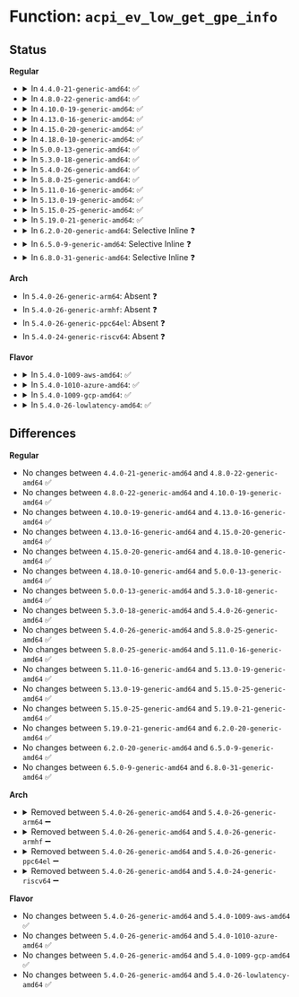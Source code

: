 # Function: <code>acpi_ev_low_get_gpe_info</code>

## Status
<b>Regular</b>
<ul>
<li>
<details>
<summary>In <code>4.4.0-21-generic-amd64</code>: ✅</summary>

```c
struct acpi_gpe_event_info * acpi_ev_low_get_gpe_info(u32 gpe_number, struct acpi_gpe_block_info * gpe_block)
```

```json
{
  "name": "acpi_ev_low_get_gpe_info",
  "collision_type": "Unique Global",
  "inline_type": "No",
  "funcs": [
    {
      "addr": 18446744071583629593,
      "name": "acpi_ev_low_get_gpe_info",
      "external": true,
      "loc": "drivers/acpi/acpica/evgpe.c:232",
      "file": "drivers/acpi/acpica/evgpe.c",
      "inline": "seen, unknown",
      "caller_inline": [],
      "caller_func": [
        "drivers/acpi/acpica/evgpe.c:acpi_ev_get_gpe_event_info",
        "drivers/acpi/acpica/evgpe.c:acpi_ev_get_gpe_event_info"
      ]
    }
  ],
  "symbols": [
    {
      "addr": 18446744071583629593,
      "name": "acpi_ev_low_get_gpe_info",
      "section": ".text",
      "bind": "STB_GLOBAL",
      "size": 47
    }
  ]
}
```
</details>
</li>
<li>
<details>
<summary>In <code>4.8.0-22-generic-amd64</code>: ✅</summary>

```c
struct acpi_gpe_event_info * acpi_ev_low_get_gpe_info(u32 gpe_number, struct acpi_gpe_block_info * gpe_block)
```

```json
{
  "name": "acpi_ev_low_get_gpe_info",
  "collision_type": "Unique Global",
  "inline_type": "No",
  "funcs": [
    {
      "addr": 18446744071583952656,
      "name": "acpi_ev_low_get_gpe_info",
      "external": true,
      "loc": "drivers/acpi/acpica/evgpe.c:232",
      "file": "drivers/acpi/acpica/evgpe.c",
      "inline": "seen, unknown",
      "caller_inline": [],
      "caller_func": [
        "drivers/acpi/acpica/evgpe.c:acpi_ev_get_gpe_event_info",
        "drivers/acpi/acpica/evgpe.c:acpi_ev_get_gpe_event_info"
      ]
    }
  ],
  "symbols": [
    {
      "addr": 18446744071583952656,
      "name": "acpi_ev_low_get_gpe_info",
      "section": ".text",
      "bind": "STB_GLOBAL",
      "size": 47
    }
  ]
}
```
</details>
</li>
<li>
<details>
<summary>In <code>4.10.0-19-generic-amd64</code>: ✅</summary>

```c
struct acpi_gpe_event_info * acpi_ev_low_get_gpe_info(u32 gpe_number, struct acpi_gpe_block_info * gpe_block)
```

```json
{
  "name": "acpi_ev_low_get_gpe_info",
  "collision_type": "Unique Global",
  "inline_type": "No",
  "funcs": [
    {
      "addr": 18446744071584094319,
      "name": "acpi_ev_low_get_gpe_info",
      "external": true,
      "loc": "drivers/acpi/acpica/evgpe.c:286",
      "file": "drivers/acpi/acpica/evgpe.c",
      "inline": "seen, unknown",
      "caller_inline": [],
      "caller_func": [
        "drivers/acpi/acpica/evgpe.c:acpi_ev_get_gpe_event_info",
        "drivers/acpi/acpica/evgpe.c:acpi_ev_get_gpe_event_info"
      ]
    }
  ],
  "symbols": [
    {
      "addr": 18446744071584094319,
      "name": "acpi_ev_low_get_gpe_info",
      "section": ".text",
      "bind": "STB_GLOBAL",
      "size": 47
    }
  ]
}
```
</details>
</li>
<li>
<details>
<summary>In <code>4.13.0-16-generic-amd64</code>: ✅</summary>

```c
struct acpi_gpe_event_info * acpi_ev_low_get_gpe_info(u32 gpe_number, struct acpi_gpe_block_info * gpe_block)
```

```json
{
  "name": "acpi_ev_low_get_gpe_info",
  "collision_type": "Unique Global",
  "inline_type": "No",
  "funcs": [
    {
      "addr": 18446744071584161095,
      "name": "acpi_ev_low_get_gpe_info",
      "external": true,
      "loc": "drivers/acpi/acpica/evgpe.c:286",
      "file": "drivers/acpi/acpica/evgpe.c",
      "inline": "seen, unknown",
      "caller_inline": [],
      "caller_func": [
        "drivers/acpi/acpica/evgpe.c:acpi_ev_get_gpe_event_info",
        "drivers/acpi/acpica/evgpe.c:acpi_ev_get_gpe_event_info"
      ]
    }
  ],
  "symbols": [
    {
      "addr": 18446744071584161095,
      "name": "acpi_ev_low_get_gpe_info",
      "section": ".text",
      "bind": "STB_GLOBAL",
      "size": 47
    }
  ]
}
```
</details>
</li>
<li>
<details>
<summary>In <code>4.15.0-20-generic-amd64</code>: ✅</summary>

```c
struct acpi_gpe_event_info * acpi_ev_low_get_gpe_info(u32 gpe_number, struct acpi_gpe_block_info * gpe_block)
```

```json
{
  "name": "acpi_ev_low_get_gpe_info",
  "collision_type": "Unique Global",
  "inline_type": "No",
  "funcs": [
    {
      "addr": 18446744071584455745,
      "name": "acpi_ev_low_get_gpe_info",
      "external": true,
      "loc": "drivers/acpi/acpica/evgpe.c:286",
      "file": "drivers/acpi/acpica/evgpe.c",
      "inline": "seen, unknown",
      "caller_inline": [],
      "caller_func": [
        "drivers/acpi/acpica/evgpe.c:acpi_ev_get_gpe_event_info",
        "drivers/acpi/acpica/evgpe.c:acpi_ev_get_gpe_event_info",
        "drivers/acpi/acpica/evgpeinit.c:acpi_ev_match_gpe_method"
      ]
    }
  ],
  "symbols": [
    {
      "addr": 18446744071584455745,
      "name": "acpi_ev_low_get_gpe_info",
      "section": ".text",
      "bind": "STB_GLOBAL",
      "size": 47
    }
  ]
}
```
</details>
</li>
<li>
<details>
<summary>In <code>4.18.0-10-generic-amd64</code>: ✅</summary>

```c
struct acpi_gpe_event_info * acpi_ev_low_get_gpe_info(u32 gpe_number, struct acpi_gpe_block_info * gpe_block)
```

```json
{
  "name": "acpi_ev_low_get_gpe_info",
  "collision_type": "Unique Global",
  "inline_type": "No",
  "funcs": [
    {
      "addr": 18446744071584679745,
      "name": "acpi_ev_low_get_gpe_info",
      "external": true,
      "loc": "drivers/acpi/acpica/evgpe.c:245",
      "file": "drivers/acpi/acpica/evgpe.c",
      "inline": "seen, unknown",
      "caller_inline": [],
      "caller_func": [
        "drivers/acpi/acpica/evgpeinit.c:acpi_ev_match_gpe_method"
      ]
    }
  ],
  "symbols": [
    {
      "addr": 18446744071584679745,
      "name": "acpi_ev_low_get_gpe_info",
      "section": ".text",
      "bind": "STB_GLOBAL",
      "size": 47
    }
  ]
}
```
</details>
</li>
<li>
<details>
<summary>In <code>5.0.0-13-generic-amd64</code>: ✅</summary>

```c
struct acpi_gpe_event_info * acpi_ev_low_get_gpe_info(u32 gpe_number, struct acpi_gpe_block_info * gpe_block)
```

```json
{
  "name": "acpi_ev_low_get_gpe_info",
  "collision_type": "Unique Global",
  "inline_type": "No",
  "funcs": [
    {
      "addr": 18446744071584779718,
      "name": "acpi_ev_low_get_gpe_info",
      "external": true,
      "loc": "drivers/acpi/acpica/evgpe.c:245",
      "file": "drivers/acpi/acpica/evgpe.c",
      "inline": "seen, unknown",
      "caller_inline": [],
      "caller_func": [
        "drivers/acpi/acpica/evgpeinit.c:acpi_ev_match_gpe_method"
      ]
    }
  ],
  "symbols": [
    {
      "addr": 18446744071584779718,
      "name": "acpi_ev_low_get_gpe_info",
      "section": ".text",
      "bind": "STB_GLOBAL",
      "size": 52
    }
  ]
}
```
</details>
</li>
<li>
<details>
<summary>In <code>5.3.0-18-generic-amd64</code>: ✅</summary>

```c
struct acpi_gpe_event_info * acpi_ev_low_get_gpe_info(u32 gpe_number, struct acpi_gpe_block_info * gpe_block)
```

```json
{
  "name": "acpi_ev_low_get_gpe_info",
  "collision_type": "Unique Global",
  "inline_type": "No",
  "funcs": [
    {
      "addr": 18446744071584982347,
      "name": "acpi_ev_low_get_gpe_info",
      "external": true,
      "loc": "drivers/acpi/acpica/evgpe.c:251",
      "file": "drivers/acpi/acpica/evgpe.c",
      "inline": "seen, unknown",
      "caller_inline": [],
      "caller_func": [
        "drivers/acpi/acpica/evgpeinit.c:acpi_ev_match_gpe_method"
      ]
    }
  ],
  "symbols": [
    {
      "addr": 18446744071584982347,
      "name": "acpi_ev_low_get_gpe_info",
      "section": ".text",
      "bind": "STB_GLOBAL",
      "size": 52
    }
  ]
}
```
</details>
</li>
<li>
<details>
<summary>In <code>5.4.0-26-generic-amd64</code>: ✅</summary>

```c
struct acpi_gpe_event_info * acpi_ev_low_get_gpe_info(u32 gpe_number, struct acpi_gpe_block_info * gpe_block)
```

```json
{
  "name": "acpi_ev_low_get_gpe_info",
  "collision_type": "Unique Global",
  "inline_type": "No",
  "funcs": [
    {
      "addr": 18446744071585118347,
      "name": "acpi_ev_low_get_gpe_info",
      "external": true,
      "loc": "drivers/acpi/acpica/evgpe.c:251",
      "file": "drivers/acpi/acpica/evgpe.c",
      "inline": "seen, unknown",
      "caller_inline": [],
      "caller_func": [
        "drivers/acpi/acpica/evgpeinit.c:acpi_ev_match_gpe_method"
      ]
    }
  ],
  "symbols": [
    {
      "addr": 18446744071585118347,
      "name": "acpi_ev_low_get_gpe_info",
      "section": ".text",
      "bind": "STB_GLOBAL",
      "size": 52
    }
  ]
}
```
</details>
</li>
<li>
<details>
<summary>In <code>5.8.0-25-generic-amd64</code>: ✅</summary>

```c
struct acpi_gpe_event_info * acpi_ev_low_get_gpe_info(u32 gpe_number, struct acpi_gpe_block_info * gpe_block)
```

```json
{
  "name": "acpi_ev_low_get_gpe_info",
  "collision_type": "Unique Global",
  "inline_type": "No",
  "funcs": [
    {
      "addr": 18446744071585823150,
      "name": "acpi_ev_low_get_gpe_info",
      "external": true,
      "loc": "drivers/acpi/acpica/evgpe.c:251",
      "file": "drivers/acpi/acpica/evgpe.c",
      "inline": "seen, unknown",
      "caller_inline": [],
      "caller_func": [
        "drivers/acpi/acpica/evgpeinit.c:acpi_ev_match_gpe_method"
      ]
    }
  ],
  "symbols": [
    {
      "addr": 18446744071585823150,
      "name": "acpi_ev_low_get_gpe_info",
      "section": ".text",
      "bind": "STB_GLOBAL",
      "size": 52
    }
  ]
}
```
</details>
</li>
<li>
<details>
<summary>In <code>5.11.0-16-generic-amd64</code>: ✅</summary>

```c
struct acpi_gpe_event_info * acpi_ev_low_get_gpe_info(u32 gpe_number, struct acpi_gpe_block_info * gpe_block)
```

```json
{
  "name": "acpi_ev_low_get_gpe_info",
  "collision_type": "Unique Global",
  "inline_type": "No",
  "funcs": [
    {
      "addr": 18446744071585943972,
      "name": "acpi_ev_low_get_gpe_info",
      "external": true,
      "loc": "drivers/acpi/acpica/evgpe.c:251",
      "file": "drivers/acpi/acpica/evgpe.c",
      "inline": "seen, unknown",
      "caller_inline": [],
      "caller_func": [
        "drivers/acpi/acpica/evgpeinit.c:acpi_ev_match_gpe_method"
      ]
    }
  ],
  "symbols": [
    {
      "addr": 18446744071585943972,
      "name": "acpi_ev_low_get_gpe_info",
      "section": ".text",
      "bind": "STB_GLOBAL",
      "size": 52
    }
  ]
}
```
</details>
</li>
<li>
<details>
<summary>In <code>5.13.0-19-generic-amd64</code>: ✅</summary>

```c
struct acpi_gpe_event_info * acpi_ev_low_get_gpe_info(u32 gpe_number, struct acpi_gpe_block_info * gpe_block)
```

```json
{
  "name": "acpi_ev_low_get_gpe_info",
  "collision_type": "Unique Global",
  "inline_type": "No",
  "funcs": [
    {
      "addr": 18446744071585821222,
      "name": "acpi_ev_low_get_gpe_info",
      "external": true,
      "loc": "drivers/acpi/acpica/evgpe.c:251",
      "file": "drivers/acpi/acpica/evgpe.c",
      "inline": "seen, unknown",
      "caller_inline": [],
      "caller_func": [
        "drivers/acpi/acpica/evgpeinit.c:acpi_ev_match_gpe_method"
      ]
    }
  ],
  "symbols": [
    {
      "addr": 18446744071585821222,
      "name": "acpi_ev_low_get_gpe_info",
      "section": ".text",
      "bind": "STB_GLOBAL",
      "size": 52
    }
  ]
}
```
</details>
</li>
<li>
<details>
<summary>In <code>5.15.0-25-generic-amd64</code>: ✅</summary>

```c
struct acpi_gpe_event_info * acpi_ev_low_get_gpe_info(u32 gpe_number, struct acpi_gpe_block_info * gpe_block)
```

```json
{
  "name": "acpi_ev_low_get_gpe_info",
  "collision_type": "Unique Global",
  "inline_type": "No",
  "funcs": [
    {
      "addr": 18446744071586307693,
      "name": "acpi_ev_low_get_gpe_info",
      "external": true,
      "loc": "drivers/acpi/acpica/evgpe.c:251",
      "file": "drivers/acpi/acpica/evgpe.c",
      "inline": "seen, unknown",
      "caller_inline": [],
      "caller_func": [
        "drivers/acpi/acpica/evgpeinit.c:acpi_ev_match_gpe_method"
      ]
    }
  ],
  "symbols": [
    {
      "addr": 18446744071586307693,
      "name": "acpi_ev_low_get_gpe_info",
      "section": ".text",
      "bind": "STB_GLOBAL",
      "size": 52
    }
  ]
}
```
</details>
</li>
<li>
<details>
<summary>In <code>5.19.0-21-generic-amd64</code>: ✅</summary>

```c
struct acpi_gpe_event_info * acpi_ev_low_get_gpe_info(u32 gpe_number, struct acpi_gpe_block_info * gpe_block)
```

```json
{
  "name": "acpi_ev_low_get_gpe_info",
  "collision_type": "Unique Global",
  "inline_type": "No",
  "funcs": [
    {
      "addr": 18446744071587553048,
      "name": "acpi_ev_low_get_gpe_info",
      "external": true,
      "loc": "drivers/acpi/acpica/evgpe.c:251",
      "file": "drivers/acpi/acpica/evgpe.c",
      "inline": "seen, unknown",
      "caller_inline": [],
      "caller_func": [
        "drivers/acpi/acpica/evgpe.c:acpi_ev_get_gpe_event_info",
        "drivers/acpi/acpica/evgpe.c:acpi_ev_get_gpe_event_info",
        "drivers/acpi/acpica/evgpeinit.c:acpi_ev_match_gpe_method"
      ]
    }
  ],
  "symbols": [
    {
      "addr": 18446744071587553048,
      "name": "acpi_ev_low_get_gpe_info",
      "section": ".text",
      "bind": "STB_GLOBAL",
      "size": 62
    }
  ]
}
```
</details>
</li>
<li>
<details>
<summary>In <code>6.2.0-20-generic-amd64</code>: Selective Inline ❓</summary>

```c
struct acpi_gpe_event_info * acpi_ev_low_get_gpe_info(u32 gpe_number, struct acpi_gpe_block_info * gpe_block)
```

```json
{
  "name": "acpi_ev_low_get_gpe_info",
  "collision_type": "Unique Global",
  "inline_type": "Selective",
  "funcs": [
    {
      "addr": 18446744071588836787,
      "name": "acpi_ev_low_get_gpe_info",
      "external": true,
      "loc": "drivers/acpi/acpica/evgpe.c:251",
      "file": "drivers/acpi/acpica/evgpe.c",
      "inline": "not declared, inlined",
      "caller_inline": [
        "drivers/acpi/acpica/evgpe.c:acpi_ev_get_gpe_event_info",
        "drivers/acpi/acpica/evgpe.c:acpi_ev_get_gpe_event_info"
      ],
      "caller_func": [
        "drivers/acpi/acpica/evgpeinit.c:acpi_ev_match_gpe_method"
      ]
    }
  ],
  "symbols": [
    {
      "addr": 18446744071588836640,
      "name": "acpi_ev_low_get_gpe_info",
      "section": ".text",
      "bind": "STB_GLOBAL",
      "size": 70
    }
  ]
}
```
</details>
</li>
<li>
<details>
<summary>In <code>6.5.0-9-generic-amd64</code>: Selective Inline ❓</summary>

```c
struct acpi_gpe_event_info * acpi_ev_low_get_gpe_info(u32 gpe_number, struct acpi_gpe_block_info * gpe_block)
```

```json
{
  "name": "acpi_ev_low_get_gpe_info",
  "collision_type": "Unique Global",
  "inline_type": "Selective",
  "funcs": [
    {
      "addr": 18446744071589126131,
      "name": "acpi_ev_low_get_gpe_info",
      "external": true,
      "loc": "drivers/acpi/acpica/evgpe.c:251",
      "file": "drivers/acpi/acpica/evgpe.c",
      "inline": "not declared, inlined",
      "caller_inline": [
        "drivers/acpi/acpica/evgpe.c:acpi_ev_get_gpe_event_info",
        "drivers/acpi/acpica/evgpe.c:acpi_ev_get_gpe_event_info"
      ],
      "caller_func": [
        "drivers/acpi/acpica/evgpeinit.c:acpi_ev_match_gpe_method"
      ]
    }
  ],
  "symbols": [
    {
      "addr": 18446744071589125984,
      "name": "acpi_ev_low_get_gpe_info",
      "section": ".text",
      "bind": "STB_GLOBAL",
      "size": 70
    }
  ]
}
```
</details>
</li>
<li>
<details>
<summary>In <code>6.8.0-31-generic-amd64</code>: Selective Inline ❓</summary>

```c
struct acpi_gpe_event_info * acpi_ev_low_get_gpe_info(u32 gpe_number, struct acpi_gpe_block_info * gpe_block)
```

```json
{
  "name": "acpi_ev_low_get_gpe_info",
  "collision_type": "Unique Global",
  "inline_type": "Selective",
  "funcs": [
    {
      "addr": 18446744071589432003,
      "name": "acpi_ev_low_get_gpe_info",
      "external": true,
      "loc": "drivers/acpi/acpica/evgpe.c:251",
      "file": "drivers/acpi/acpica/evgpe.c",
      "inline": "not declared, inlined",
      "caller_inline": [
        "drivers/acpi/acpica/evgpe.c:acpi_ev_get_gpe_event_info",
        "drivers/acpi/acpica/evgpe.c:acpi_ev_get_gpe_event_info"
      ],
      "caller_func": [
        "drivers/acpi/acpica/evgpeinit.c:acpi_ev_match_gpe_method"
      ]
    }
  ],
  "symbols": [
    {
      "addr": 18446744071589431856,
      "name": "acpi_ev_low_get_gpe_info",
      "section": ".text",
      "bind": "STB_GLOBAL",
      "size": 70
    }
  ]
}
```
</details>
</li>
</ul>
<b>Arch</b>
<ul>
<li>
In <code>5.4.0-26-generic-arm64</code>: Absent ❓
</li>
<li>
In <code>5.4.0-26-generic-armhf</code>: Absent ❓
</li>
<li>
In <code>5.4.0-26-generic-ppc64el</code>: Absent ❓
</li>
<li>
In <code>5.4.0-24-generic-riscv64</code>: Absent ❓
</li>
</ul>
<b>Flavor</b>
<ul>
<li>
<details>
<summary>In <code>5.4.0-1009-aws-amd64</code>: ✅</summary>

```c
struct acpi_gpe_event_info * acpi_ev_low_get_gpe_info(u32 gpe_number, struct acpi_gpe_block_info * gpe_block)
```

```json
{
  "name": "acpi_ev_low_get_gpe_info",
  "collision_type": "Unique Global",
  "inline_type": "No",
  "funcs": [
    {
      "addr": 18446744071585028385,
      "name": "acpi_ev_low_get_gpe_info",
      "external": true,
      "loc": "drivers/acpi/acpica/evgpe.c:251",
      "file": "drivers/acpi/acpica/evgpe.c",
      "inline": "seen, unknown",
      "caller_inline": [],
      "caller_func": [
        "drivers/acpi/acpica/evgpeinit.c:acpi_ev_match_gpe_method"
      ]
    }
  ],
  "symbols": [
    {
      "addr": 18446744071585028385,
      "name": "acpi_ev_low_get_gpe_info",
      "section": ".text",
      "bind": "STB_GLOBAL",
      "size": 52
    }
  ]
}
```
</details>
</li>
<li>
<details>
<summary>In <code>5.4.0-1010-azure-amd64</code>: ✅</summary>

```c
struct acpi_gpe_event_info * acpi_ev_low_get_gpe_info(u32 gpe_number, struct acpi_gpe_block_info * gpe_block)
```

```json
{
  "name": "acpi_ev_low_get_gpe_info",
  "collision_type": "Unique Global",
  "inline_type": "No",
  "funcs": [
    {
      "addr": 18446744071584944008,
      "name": "acpi_ev_low_get_gpe_info",
      "external": true,
      "loc": "drivers/acpi/acpica/evgpe.c:251",
      "file": "drivers/acpi/acpica/evgpe.c",
      "inline": "seen, unknown",
      "caller_inline": [],
      "caller_func": [
        "drivers/acpi/acpica/evgpeinit.c:acpi_ev_match_gpe_method"
      ]
    }
  ],
  "symbols": [
    {
      "addr": 18446744071584944008,
      "name": "acpi_ev_low_get_gpe_info",
      "section": ".text",
      "bind": "STB_GLOBAL",
      "size": 52
    }
  ]
}
```
</details>
</li>
<li>
<details>
<summary>In <code>5.4.0-1009-gcp-amd64</code>: ✅</summary>

```c
struct acpi_gpe_event_info * acpi_ev_low_get_gpe_info(u32 gpe_number, struct acpi_gpe_block_info * gpe_block)
```

```json
{
  "name": "acpi_ev_low_get_gpe_info",
  "collision_type": "Unique Global",
  "inline_type": "No",
  "funcs": [
    {
      "addr": 18446744071585069931,
      "name": "acpi_ev_low_get_gpe_info",
      "external": true,
      "loc": "drivers/acpi/acpica/evgpe.c:251",
      "file": "drivers/acpi/acpica/evgpe.c",
      "inline": "seen, unknown",
      "caller_inline": [],
      "caller_func": [
        "drivers/acpi/acpica/evgpeinit.c:acpi_ev_match_gpe_method"
      ]
    }
  ],
  "symbols": [
    {
      "addr": 18446744071585069931,
      "name": "acpi_ev_low_get_gpe_info",
      "section": ".text",
      "bind": "STB_GLOBAL",
      "size": 52
    }
  ]
}
```
</details>
</li>
<li>
<details>
<summary>In <code>5.4.0-26-lowlatency-amd64</code>: ✅</summary>

```c
struct acpi_gpe_event_info * acpi_ev_low_get_gpe_info(u32 gpe_number, struct acpi_gpe_block_info * gpe_block)
```

```json
{
  "name": "acpi_ev_low_get_gpe_info",
  "collision_type": "Unique Global",
  "inline_type": "No",
  "funcs": [
    {
      "addr": 18446744071585176091,
      "name": "acpi_ev_low_get_gpe_info",
      "external": true,
      "loc": "drivers/acpi/acpica/evgpe.c:251",
      "file": "drivers/acpi/acpica/evgpe.c",
      "inline": "seen, unknown",
      "caller_inline": [],
      "caller_func": [
        "drivers/acpi/acpica/evgpeinit.c:acpi_ev_match_gpe_method"
      ]
    }
  ],
  "symbols": [
    {
      "addr": 18446744071585176091,
      "name": "acpi_ev_low_get_gpe_info",
      "section": ".text",
      "bind": "STB_GLOBAL",
      "size": 52
    }
  ]
}
```
</details>
</li>
</ul>

## Differences
<b>Regular</b>
<ul>
<li>
No changes between <code>4.4.0-21-generic-amd64</code> and <code>4.8.0-22-generic-amd64</code> ✅
</li>
<li>
No changes between <code>4.8.0-22-generic-amd64</code> and <code>4.10.0-19-generic-amd64</code> ✅
</li>
<li>
No changes between <code>4.10.0-19-generic-amd64</code> and <code>4.13.0-16-generic-amd64</code> ✅
</li>
<li>
No changes between <code>4.13.0-16-generic-amd64</code> and <code>4.15.0-20-generic-amd64</code> ✅
</li>
<li>
No changes between <code>4.15.0-20-generic-amd64</code> and <code>4.18.0-10-generic-amd64</code> ✅
</li>
<li>
No changes between <code>4.18.0-10-generic-amd64</code> and <code>5.0.0-13-generic-amd64</code> ✅
</li>
<li>
No changes between <code>5.0.0-13-generic-amd64</code> and <code>5.3.0-18-generic-amd64</code> ✅
</li>
<li>
No changes between <code>5.3.0-18-generic-amd64</code> and <code>5.4.0-26-generic-amd64</code> ✅
</li>
<li>
No changes between <code>5.4.0-26-generic-amd64</code> and <code>5.8.0-25-generic-amd64</code> ✅
</li>
<li>
No changes between <code>5.8.0-25-generic-amd64</code> and <code>5.11.0-16-generic-amd64</code> ✅
</li>
<li>
No changes between <code>5.11.0-16-generic-amd64</code> and <code>5.13.0-19-generic-amd64</code> ✅
</li>
<li>
No changes between <code>5.13.0-19-generic-amd64</code> and <code>5.15.0-25-generic-amd64</code> ✅
</li>
<li>
No changes between <code>5.15.0-25-generic-amd64</code> and <code>5.19.0-21-generic-amd64</code> ✅
</li>
<li>
No changes between <code>5.19.0-21-generic-amd64</code> and <code>6.2.0-20-generic-amd64</code> ✅
</li>
<li>
No changes between <code>6.2.0-20-generic-amd64</code> and <code>6.5.0-9-generic-amd64</code> ✅
</li>
<li>
No changes between <code>6.5.0-9-generic-amd64</code> and <code>6.8.0-31-generic-amd64</code> ✅
</li>
</ul>
<b>Arch</b>
<ul>
<li>
<details>
<summary>Removed between <code>5.4.0-26-generic-amd64</code> and <code>5.4.0-26-generic-arm64</code> ➖</summary>

```c
struct acpi_gpe_event_info * acpi_ev_low_get_gpe_info(u32 gpe_number, struct acpi_gpe_block_info * gpe_block)
```
</details>
</li>
<li>
<details>
<summary>Removed between <code>5.4.0-26-generic-amd64</code> and <code>5.4.0-26-generic-armhf</code> ➖</summary>

```c
struct acpi_gpe_event_info * acpi_ev_low_get_gpe_info(u32 gpe_number, struct acpi_gpe_block_info * gpe_block)
```
</details>
</li>
<li>
<details>
<summary>Removed between <code>5.4.0-26-generic-amd64</code> and <code>5.4.0-26-generic-ppc64el</code> ➖</summary>

```c
struct acpi_gpe_event_info * acpi_ev_low_get_gpe_info(u32 gpe_number, struct acpi_gpe_block_info * gpe_block)
```
</details>
</li>
<li>
<details>
<summary>Removed between <code>5.4.0-26-generic-amd64</code> and <code>5.4.0-24-generic-riscv64</code> ➖</summary>

```c
struct acpi_gpe_event_info * acpi_ev_low_get_gpe_info(u32 gpe_number, struct acpi_gpe_block_info * gpe_block)
```
</details>
</li>
</ul>
<b>Flavor</b>
<ul>
<li>
No changes between <code>5.4.0-26-generic-amd64</code> and <code>5.4.0-1009-aws-amd64</code> ✅
</li>
<li>
No changes between <code>5.4.0-26-generic-amd64</code> and <code>5.4.0-1010-azure-amd64</code> ✅
</li>
<li>
No changes between <code>5.4.0-26-generic-amd64</code> and <code>5.4.0-1009-gcp-amd64</code> ✅
</li>
<li>
No changes between <code>5.4.0-26-generic-amd64</code> and <code>5.4.0-26-lowlatency-amd64</code> ✅
</li>
</ul>
